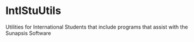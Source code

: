 # IntlStuUtils
Utilities for International Students that include programs that assist with the Sunapsis Software
